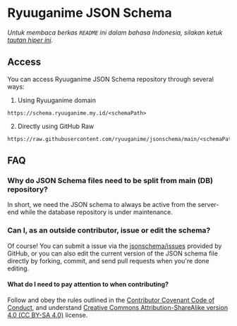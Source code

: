 # Ryuuganime JSON Schema
_Untuk membaca berkas `README` ini dalam bahasa Indonesia, silakan ketuk [tautan hiper ini](README.en_US.md)._

## Access
You can access Ryuuganime JSON Schema repository through several ways:
1. Using Ryuuganime domain
```
https://schema.ryuuganime.my.id/<schemaPath>
```
2. Directly using GitHub Raw
```
https://raw.githubusercontent.com/ryuuganime/jsonschema/main/<schemaPath>
```

## FAQ
### Why do JSON Schema files need to be split from main (DB) repository?
In short, we need the JSON schema to always be active from the server-end while the database repository is under maintenance.

### Can I, as an outside contributor, issue or edit the schema?
Of course! You can submit a issue via the [jsonschema/issues](https://github.com/ryuuganime/jsonschema/issues) provided by GitHub, or you can also edit the current version of the JSON schema file directly by forking, commit, and send pull requests when you're done editing.

#### What do I need to pay attention to when contributing?
Follow and obey the rules outlined in the [Contributor Covenant Code of Conduct](CODE_OF_CONDUCT.en_US.md.md), and understand [Creative Commons Attribution-ShareAlike version 4.0 (CC BY-SA 4.0)](LICENSE) license.